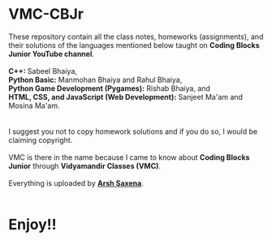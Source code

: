 # VMC-CBJr
These repository contain all the class notes, homeworks (assignments), and their solutions of the languages mentioned below taught on <b>Coding Blocks Junior YouTube channel</b>.<br><br>
<b>C++: </b>Sabeel Bhaiya,<br>
<b>Python Basic:</b> Manmohan Bhaiya and Rahul Bhaiya, <br>
<b>Python Game Development (Pygames):</b> Rishab Bhaiya, and<br>
<b>HTML, CSS, and JavaScript (Web Development):</b> Sanjeet Ma'am and Mosina Ma'am.<br>
<br><br>
I suggest you not to copy homework solutions and if you do so, I would be claiming copyright.
<br><br>
VMC is there in the name because I came to know about <b>Coding Blocks Junior</b> through <b>Vidyamandir Classes (VMC)</b>. <br><br>
Everything is uploaded by <b><a href=https://www.instagram.com/arsh.saxena02>Arsh Saxena</a></b>.
<br><br>
<h1>Enjoy!!</h1>
